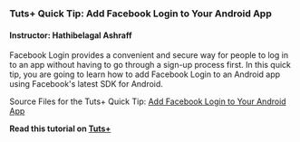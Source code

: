### Tuts+ Quick Tip: Add Facebook Login to Your Android App

#### Instructor: Hathibelagal Ashraff

Facebook Login provides a convenient and secure way for people to log in to an app without having to go through a sign-up process first. In this quick tip, you are going to learn how to add Facebook Login to an Android app using Facebook's latest SDK for Android.

Source Files for the Tuts+ Quick Tip: [Add Facebook Login to Your Android App](http://code.tutsplus.com/tutorials/quick-tip-add-facebook-login-to-your-android-app--cms-23837)

**Read this tutorial on [Tuts+](https://code.tutsplus.com)**
